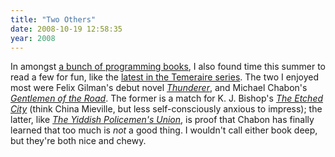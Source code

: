 ```yaml
---
title: "Two Others"
date: 2008-10-19 12:58:35
year: 2008
---
```

In amongst <a href="http://pyre.third-bit.com/blog/archives/1763.html">a bunch of programming books</a>, I also found time this summer to read a few for fun, like the <a href="http://www.amazon.com/Victory-Eagles-Temeraire-Book-5/dp/0345496884">latest in the Temeraire series</a>. The two I enjoyed most were Felix Gilman's debut novel <a href="http://www.amazon.com/Thunderer-Felix-Gilman/dp/055359110X"><em>Thunderer</em></a>, and Michael Chabon's <a href="http://www.amazon.com/Gentlemen-Road-Adventure-Michael-Chabon/dp/0345502078"><em>Gentlemen of the Road</em></a>. The former is a match for K. J. Bishop's <a href="http://www.amazon.com/Etched-City-K-J-Bishop/dp/0553382918"><em>The Etched City</em></a> (think China Mieville, but less self-consciously anxious to impress); the latter, like <a href="http://www.amazon.com/Yiddish-Policemens-Union-Novel/dp/0007149824"><em>The Yiddish Policemen's Union</em></a>, is proof that Chabon has finally learned that too much is <em>not</em> a good thing. I wouldn't call either book deep, but they're both nice and chewy.
